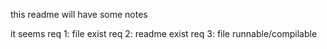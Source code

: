 this readme will have some notes

it seems 
req 1: file exist
req 2: readme exist
req 3: file runnable/compilable


